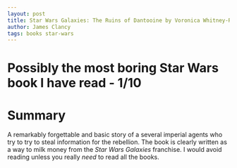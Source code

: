 ```yaml
---
layout: post
title: Star Wars Galaxies: The Ruins of Dantooine by Voronica Whitney-Robinson
author: James Clancy
tags: books star-wars
---
```


# Possibly the most boring Star Wars book I have read - 1/10

# Summary
A remarkably forgettable and basic story of a several imperial agents who try to try to steal information for the rebellion. The book is clearly written as a way to milk money from the *Star Wars Galaxies* franchise. I would avoid reading unless you really *need* to read all the books.